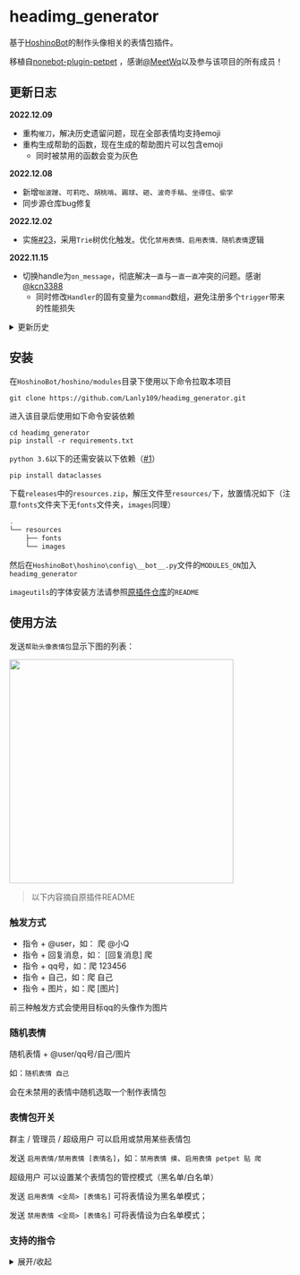 # headimg_generator

基于[HoshinoBot](https://github.com/Ice-Cirno/HoshinoBot)的制作头像相关的表情包插件。

移植自[nonebot-plugin-petpet](https://github.com/noneplugin/nonebot-plugin-petpet)
，感谢[@MeetWq](https://github.com/MeetWq)以及参与该项目的所有成员！

## 更新日志
**2022.12.09**
- 重构`催刀`，解决历史遗留问题，现在全部表情均支持emoji
- 重构生成帮助的函数，现在生成的帮助图片可以包含emoji
  - 同时被禁用的函数会变为灰色

**2022.12.08**
- 新增`咖波蹭`、`可莉吃`、`胡桃啃`、`踢球`、`砸`、`波奇手稿`、`坐得住`、`偷学`
- 同步源仓库bug修复

**2022.12.02**
- 实施[#23](https://github.com/Lanly109/headimg_generator/issues/23)，采用`Trie`树优化触发。优化`禁用表情、启用表情、随机表情`逻辑

**2022.11.15**
- 切换handle为`on_message`，彻底解决`一直`与`一直一直`冲突的问题。感谢[@kcn3388](https://github.com/kcn3388)
  - 同时修改`Handler`的固有变量为`command`数组，避免注册多个`trigger`带来的性能损失

<details>

<summary>更新历史</summary>

**2022.11.14**
- 新增随机表情
  - 同步源repo
- 新增启用/禁用表情
  - 同步源repo
  - 支持同时启用/禁用多个表情
  - 参数附带`全局`会在全部群禁用
- 重构代码，现在image实现层与源repo一致，简化移植难度
    - 旧function已全部同步为源仓库，现在所有function都使用buildimage
        - **注意：不要使用pip安装`nonebot_plugin_imageutils`，该module依赖nonebot2**
    - 重命名相关库为正常名字，方便后续调整
    - 部分设置项移至`config.py`
        - 命令前缀、百度翻译apiID与Key、gif大小限制
    - 暂时取消移除用户名的emoji，有报错再加回去
    - ~~由于`on_keyword`限制，`一直一直`修改为`一一直`~~
    - 增加风控提醒
- 同步至最新表情
    - 新增`波纹`、`诈尸`、`卡比重锤`
- 以上感谢[@kcn3388](https://github.com/kcn3388)

**2022.10.23**
- 完善回复触发，适应回复多图情况
- 新增`怒撕、一直直、胡桃放大`指令

**2022.10.17**
- 新增`一起`指令
- 现在支持回复触发，逻辑如下：
    - 当回复对象是图片时，优先选择图片
    - 否则第一用户对象为回复的人
- 修复当使用emoji时的报错
- 新增触发词前缀设置(于`__init__.py`的`cmd_prefix`变量，默认触发词前加`#`）避免参数触发情况
- 以上感谢[@kcn3388](https://github.com/kcn3388)

**2022.10.12**
- 新增`打穿屏幕`、`击剑`、`抱大腿`、`唐可可举牌`、`无响应`、`抱紧`、`看扁`、`看图标`、`舰长`、`急急国王`、`不文明`
  指令，感谢[@kcn3388](https://github.com/kcn3388)

**2022.09.18**
- 新增`这是我的老婆`、`胡桃平板`、`敲黑板`、`上瘾`、`手枪`、`高血压`、`看书`、`遇到困难请拨打`、`迷惑`指令
- 由于懒得适配旧版的图片处理函数，直接搬了`nonebot-plugin-imageutils`[插件](https://github.com/noneplugin/nonebot-plugin-imageutils)，但字体选择方面还有点问题（新增的指令绘制的都是粗体，且大小似乎无法控制，容易因内容过长而无法绘制）
- 由于搬了`imageutils`插件，`requirements`有所更新，记得安装缺失的插件

**2022.08.07**
- 新增`远离`、`结婚申请`、`小画家`、`复读`、`防诱拐`、`字符画`、`催刀`、`共进晚餐`
  指令，感谢[@othinus001](https://github.com/othinus001)
- 资源见`resources`分支，可从`release`中下载，亦可同步`resources`分支，便于增量更新，亦可交由插件自行下载
- 插件缺少资源时会自行核对`resources`文件夹的完整性，对于损坏和缺失的文件会重新下载，但鉴于字体文件较大（`10MB+`
  ），由插件下载网速较慢，建议自行下载。
- 向`resources`分支增加图片时会自动更新`resource_list.json`和`release`，欢迎贡献资源于该分支

</details>

## 安装

在```HoshinoBot/hoshino/modules```目录下使用以下命令拉取本项目

```
git clone https://github.com/Lanly109/headimg_generator.git
```

进入该目录后使用如下命令安装依赖

```
cd headimg_generator
pip install -r requirements.txt
```

`python 3.6`以下的还需安装以下依赖（[#1](https://github.com/Lanly109/headimg_generator/issues/1)）

```bash
pip install dataclasses
``` 

下载`releases`中的`resources.zip`，解压文件至`resources/`下，放置情况如下（注意`fonts`文件夹下无`fonts`文件夹，`images`同理）

```bash
.
└── resources
    ├── fonts
    └── images
``` 

然后在```HoshinoBot\hoshino\config\__bot__.py```文件的```MODULES_ON```加入```headimg_generator```

`imageutils`的字体安装方法请参照[原插件仓库](https://github.com/noneplugin/nonebot-plugin-imageutils)的`README`

## 使用方法

发送`帮助头像表情包`显示下图的列表：

<div align="left">
  <img src="https://s2.loli.net/2022/11/29/8sJQzHn5E1ALYVc.jpg" width="400" />
</div>

> 以下内容摘自原插件README

### 触发方式

- 指令 + @user，如： 爬 @小Q
- 指令 + 回复消息，如： [回复消息] 爬
- 指令 + qq号，如：爬 123456
- 指令 + 自己，如：爬 自己
- 指令 + 图片，如：爬 [图片]

前三种触发方式会使用目标qq的头像作为图片

### 随机表情

随机表情 + @user/qq号/自己/图片

如：`随机表情 自己`

会在未禁用的表情中随机选取一个制作表情包

### 表情包开关

群主 / 管理员 / 超级用户 可以启用或禁用某些表情包

发送 `启用表情/禁用表情 [表情名]`，如：`禁用表情 摸`、`启用表情 petpet 贴 爬`

超级用户 可以设置某个表情包的管控模式（黑名单/白名单）

发送 `启用表情 <全局> [表情名]` 可将表情设为黑名单模式；

发送 `禁用表情 <全局> [表情名]` 可将表情设为白名单模式；

### 支持的指令

<details>
<summary>展开/收起</summary>

| 指令                          | 效果                                                                           | 备注                                                                 |
|-----------------------------|------------------------------------------------------------------------------|--------------------------------------------------------------------|
| 万能表情<br>空白表情                | <img src="https://s2.loli.net/2022/05/29/C2VRA6iw4hzWZXO.jpg" width="200" /> | 简单的图片加文字                                                           |
| 摸<br>摸摸<br>摸头<br>摸摸头<br>rua | <img src="https://s2.loli.net/2022/02/23/oNGVO4iuCk73g8S.gif" width="200" /> | 可使用参数“圆”让头像为圆形<br>如：摸头圆 自己                                         |
| 亲<br>亲亲                     | <img src="https://s2.loli.net/2022/02/23/RuoiqP8plJBgw9K.gif" width="200" /> | 可指定一个或两个目标<br>若为一个则为 发送人 亲 目标<br>若为两个则为 目标1 亲 目标2<br>如：亲 114514 自己 |
| 贴<br>贴贴<br>蹭<br>蹭蹭          | <img src="https://s2.loli.net/2022/02/23/QDCE5YZIfroavub.gif" width="200" /> | 可指定一个或两个目标<br>类似 亲                                                 |
| 咖波蹭                         | <img src="https://s2.loli.net/2022/11/29/iZpwCVWb5agDKLH.gif" width="200" >  |                                                                    |
| 顶<br>玩                      | <img src="https://s2.loli.net/2022/08/16/WVotKxjqupdCJAS.gif" width="200" /> |                                                                    |
| 拍                           | <img src="https://s2.loli.net/2022/02/23/5mv6pFJMNtzHhcl.gif" width="200" /> |                                                                    |
| 撕                           | <img src="https://s2.loli.net/2022/05/29/FDcam9ROPkqvwxH.jpg" width="200" >  |                                                                    |
| 怒撕                          | <img src="https://s2.loli.net/2022/10/11/NepC3ETugIaWnHs.jpg" width="200" >  |                                                                    |
| 丢<br>扔                      | <img src="https://s2.loli.net/2022/02/23/LlDrSGYdpcqEINu.jpg" width="200" /> |                                                                    |
| 抛<br>掷                      | <img src="https://s2.loli.net/2022/03/10/W8X6cGZS5VMDOmh.gif" width="200" /> |                                                                    |
| 爬                           | <img src="https://s2.loli.net/2022/02/23/hfmAToDuF2actC1.jpg" width="200" /> | 默认为随机选取一张爬表情<br>可使用数字指定特定表情<br>如：爬 13 自己                           |
| 精神支柱                        | <img src="https://s2.loli.net/2022/02/23/WwjNmiz4JXbuE1B.jpg" width="200" /> |                                                                    |
| 一直                          | <img src="https://s2.loli.net/2022/02/23/dAf9Z3kMDwYcRWv.gif" width="200" /> | 支持gif                                                              |
| 一直一直                        | <img src="https://s2.loli.net/2022/10/15/hn5Q4jm29pXNsrL.gif" width="200" /> | 支持gif                                                              |
| 加载中                         | <img src="https://s2.loli.net/2022/02/23/751Oudrah6gBsWe.gif" width="200" /> | 支持gif                                                              |
| 转                           | <img src="https://s2.loli.net/2022/02/23/HoZaCcDIRgs784Y.gif" width="200" /> |                                                                    |
| 小天使                         | <img src="https://s2.loli.net/2022/02/23/ZgD1WSMRxLIymCq.jpg" width="200" /> | 图中名字为目标qq昵称<br>可指定名字，如：小天使 meetwq 自己                               |
| 不要靠近                        | <img src="https://s2.loli.net/2022/02/23/BTdkAzvhRDLOa3U.jpg" width="200" /> |                                                                    |
| 一样                          | <img src="https://s2.loli.net/2022/02/23/SwAXoOgfdjP4ecE.jpg" width="200" /> |                                                                    |
| 滚                           | <img src="https://s2.loli.net/2022/02/23/atzZsSE53UDIlOe.gif" width="200" /> |                                                                    |
| 玩游戏<br>来玩游戏                 | <img src="https://s2.loli.net/2022/05/31/j9ZKB7cFOSklzMe.jpg" width="200" /> | 图中描述默认为：来玩休闲游戏啊<br>可指定描述<br>支持gif                                  |
| 膜<br>膜拜                     | <img src="https://s2.loli.net/2022/02/23/nPgBJwV5qDb1s9l.gif" width="200" /> |                                                                    |
| 吃                           | <img src="https://s2.loli.net/2022/02/23/ba8cCtIWEvX9sS1.gif" width="200" /> |                                                                    |
| 可莉吃                         | <img src="https://s2.loli.net/2022/11/29/R12XlsdTjCYqnBh.gif" width="200" /> |                                                                    |
| 啃                           | <img src="https://s2.loli.net/2022/02/23/k82n76U4KoNwsr3.gif" width="200" /> |                                                                    |
| 胡桃啃                         | <img src="https://s2.loli.net/2022/11/29/JUCbMuxgpYDfAWo.gif" width="200" /> |                                                                    |
| 出警                          | <img src="https://s2.loli.net/2022/05/31/Q7WL1q2TlHgnERr.jpg" width="200" /> |                                                                    |
| 警察                          | <img src="https://s2.loli.net/2022/03/12/xYLgKVJcd3HvqfM.jpg" width="200" >  |                                                                    |
| 问问<br>去问问                   | <img src="https://s2.loli.net/2022/02/23/GUyax1BF6q5Hvin.jpg" width="200" /> | 名字为qq昵称，可指定名字                                                      |
| 舔<br>舔屏<br>prpr             | <img src="https://s2.loli.net/2022/03/05/WMHpwygtmN5bdEV.jpg" width="200" /> | 支持gif                                                              |
| 搓                           | <img src="https://s2.loli.net/2022/03/09/slRF4ue56xSQzra.gif" width="200" /> |                                                                    |
| 墙纸                          | <img src="https://s2.loli.net/2022/10/01/wm3pFvEZeUctA4J.gif" width="200" /> |                                                                    |
| 国旗                          | <img src="https://s2.loli.net/2022/03/10/p7nwCvgsU3LxBDI.jpg" width="200" /> |                                                                    |
| 交个朋友                        | <img src="https://s2.loli.net/2022/03/10/SnmkNrjKuFeZvbA.jpg" width="200" /> | 名字为qq昵称，可指定名字                                                      |
| 继续干活<br>打工人                 | <img src="https://s2.loli.net/2022/04/20/LIak2BsJ9Dd5O7l.jpg" width="200" >  |                                                                    |
| 完美<br>完美的                   | <img src="https://s2.loli.net/2022/03/10/lUS1nmPAKIYtwih.jpg" width="200" /> |                                                                    |
| 关注                          | <img src="https://s2.loli.net/2022/03/12/FlpjRWCte72ozqs.jpg" width="200" >  | 名字为qq昵称，可指定名字                                                      |
| 我朋友说<br>我有个朋友说              | <img src="https://s2.loli.net/2022/03/12/cBk4aG3RwIoYbMF.jpg" width="200" >  | 没有图片则使用发送者的头像<br>可指定名字<br>如“我朋友张三说 来份涩图”                           |
| 这像画吗                        | <img src="https://s2.loli.net/2022/03/12/PiSAM1T6EvxXWgD.jpg" width="200" >  |                                                                    |
| 震惊                          | <img src="https://s2.loli.net/2022/03/12/4krO6y53bKzYpUg.gif" width="200" >  |                                                                    |
| 兑换券                         | <img src="https://s2.loli.net/2022/03/12/6tS7dDaprb1sUxj.jpg" width="200" >  | 默认文字为：qq昵称 + 陪睡券<br>可指定文字                                          |
| 听音乐                         | <img src="https://s2.loli.net/2022/03/15/rjgvbXeOJtIW8fF.gif" width="200" >  |                                                                    |
| 典中典                         | <img src="https://s2.loli.net/2022/03/18/ikQ1IB6hS4x3EjD.jpg" width="200" >  |                                                                    |
| 哈哈镜                         | <img src="https://s2.loli.net/2022/03/15/DwRPaErSNZWXGgp.gif" width="200" >  |                                                                    |
| 永远爱你                        | <img src="https://s2.loli.net/2022/03/15/o6mhWk7crwdepU5.gif" width="200" >  |                                                                    |
| 对称                          | <img src="https://s2.loli.net/2022/03/15/HXntCy8kc7IRZxp.jpg" width="200" >  | 可使用参数“上”、“下”、“左”、“右”指定对称方向<br>支持gif                                |
| 安全感                         | <img src="https://s2.loli.net/2022/03/15/58pPzrgxJNkUYRT.jpg" width="200" >  | 可指定描述                                                              |
| 永远喜欢<br>我永远喜欢               | <img src="https://s2.loli.net/2022/03/15/EpTiUbcoVGCXLkJ.jpg" width="200" >  | 图中名字为目标qq昵称<br>可指定名字<br>可指定多个目标叠buff                               |
| 采访                          | <img src="https://s2.loli.net/2022/03/15/AYpkWEc2BrXhKeU.jpg" width="200" >  | 可指定描述                                                              |
| 打拳                          | <img src="https://s2.loli.net/2022/03/18/heA9fCPMQWXBxTn.gif" width="200" >  |                                                                    |
| 群青                          | <img src="https://s2.loli.net/2022/03/18/drwXx3yK14IMVCf.jpg" width="200" >  |                                                                    |
| 捣                           | <img src="https://s2.loli.net/2022/03/30/M9xUehlV64OpGoY.gif" width="200" >  |                                                                    |
| 捶                           | <img src="https://s2.loli.net/2022/03/30/ElnARr7ohVXjtJx.gif" width="200" >  |                                                                    |
| 需要<br>你可能需要                 | <img src="https://s2.loli.net/2022/03/30/VBDG74QeZUYcunh.jpg" width="200" >  |                                                                    |
| 捂脸                          | <img src="https://s2.loli.net/2022/03/30/NLy4Eb6CHKP3Svo.jpg" width="200" >  |                                                                    |
| 敲                           | <img src="https://s2.loli.net/2022/04/14/uHP8z3bDMtGdOCk.gif" width="200" >  |                                                                    |
| 垃圾<br>垃圾桶                   | <img src="https://s2.loli.net/2022/04/14/i1ok2NUYaMfKezT.gif" width="200" >  |                                                                    |
| 为什么@我<br>为什么at我             | <img src="https://s2.loli.net/2022/04/14/qQYydurABV7TMbN.jpg" width="200" >  |                                                                    |
| 像样的亲亲                       | <img src="https://s2.loli.net/2022/04/14/1KvLjb2uRYQ9mCI.jpg" width="200" >  |                                                                    |
| 啾啾                          | <img src="https://s2.loli.net/2022/04/20/v3YrbLMnND8BoPK.gif" width="200" >  |                                                                    |
| 吸<br>嗦                      | <img src="https://s2.loli.net/2022/04/20/LlFNscXC1IQrkgE.gif" width="200" >  |                                                                    |
| 锤                           | <img src="https://s2.loli.net/2022/04/20/ajXFm95tHRM6CzZ.gif" width="200" >  |                                                                    |
| 紧贴<br>紧紧贴着                  | <img src="https://s2.loli.net/2022/04/20/FiBwc3ZxvVLObGP.gif" width="200" >  |                                                                    |
| 注意力涣散                       | <img src="https://s2.loli.net/2022/05/11/mEtyxoZ3DfwBCn5.jpg" width="200" >  |                                                                    |
| 阿尼亚喜欢                       | <img src="https://s2.loli.net/2022/08/16/PNCZxzqvV9uDFEf.jpg" width="200" >  | 支持gif                                                              |
| 想什么                         | <img src="https://s2.loli.net/2022/05/18/ck1jNO2K8Qd6Lo3.jpg" width="200" >  | 支持gif                                                              |
| 远离                          | <img src="https://s2.loli.net/2022/05/31/lqyOu25WPTsGBcb.jpg" width="200" >  | 可指定多个目标                                                            |
| 结婚申请<br>结婚登记                | <img src="https://s2.loli.net/2022/05/31/tZR3ls7cBrdGHTL.jpg" width="200" >  |                                                                    |
| 小画家                         | <img src="https://s2.loli.net/2022/06/23/KCD73EbgqzWFxr4.jpg" width="200" >  |                                                                    |
| 复读                          | <img src="https://s2.loli.net/2022/08/16/E6vgRCt3MSLfAWU.gif" width="200" >  | 复读内容默认为“救命啊”<br>可指定多个目标                                            |
| 防诱拐                         | <img src="https://s2.loli.net/2022/07/21/ve6lcYaiV4wfhHg.jpg" width="200" >  |                                                                    |
| 字符画                         | <img src="https://s2.loli.net/2022/07/21/R58eG7mVZWPp1Cy.jpg" width="200" >  | 支持gif                                                              |
| 催刀                          | <img src="https://s2.loli.net/2022/08/07/9UZeilHQWXIf2mF.jpg" width="200" >  |                                                                    |
| 共进晚餐                        | <img src="https://s2.loli.net/2022/08/07/QSyceaFHwEKVRPX.jpg" width="200" >  |                                                                    |
| 我老婆                         | <img src="https://s2.loli.net/2022/08/16/7wPht5rp6sk1ZCq.jpg" width="200" >  |                                                                    |
| 胡桃平板                        | <img src="https://s2.loli.net/2022/08/16/Mc5HvfB6ywqLQiV.jpg" width="200" >  | 支持gif                                                              |
| 胡桃放大                        | <img src="https://s2.loli.net/2022/10/01/ISotJVp1xOfgvlq.gif" width="200" >  | 支持gif                                                              |
| 讲课<br>敲黑板                   | <img src="https://s2.loli.net/2022/08/16/VpdIHsteKocgRzP.jpg" width="200" >  | 支持gif                                                              |
| 上瘾<br>毒瘾发作                  | <img src="https://s2.loli.net/2022/08/26/WAVDFfJB7tH5z3y.jpg" width="200" >  | 支持gif                                                              |
| 手枪                          | <img src="https://s2.loli.net/2022/08/26/MRO3mqvfbaxkB1t.jpg" width="200" >  |                                                                    |
| 高血压                         | <img src="https://s2.loli.net/2022/08/26/9qbyN2h38MAkRZE.jpg" width="200" >  | 支持gif                                                              |
| 看书                          | <img src="https://s2.loli.net/2022/08/26/SeAC86RgDlUvLNY.jpg" width="200" >  |                                                                    |
| 遇到困难请拨打                     | <img src="https://s2.loli.net/2022/08/26/KWGSf6qErB14uwp.jpg" width="200" >  | 可指定一个或两个目标                                                         |
| 迷惑                          | <img src="https://s2.loli.net/2022/10/01/WqfAXNpD8JkVnUH.gif" width="200" >  | 支持gif                                                              |
| 打穿<br>打穿屏幕                  | <img src="https://s2.loli.net/2022/10/01/ndxBbC1TKeRYv9X.gif" width="200" >  | 支持gif                                                              |
| 击剑<br>🤺                    | <img src="https://s2.loli.net/2022/10/01/97uZYdFs16CkJhQ.gif" width="200" >  |                                                                    |
| 抱大腿                         | <img src="https://s2.loli.net/2022/10/01/mivPkLle6qwZQsg.gif" width="200" >  |                                                                    |
| 唐可可举牌                       | <img src="https://s2.loli.net/2022/10/01/LdGk9MmzYaebFt5.gif" width="200" >  |                                                                    |
| 无响应                         | <img src="https://s2.loli.net/2022/10/01/vjXnOgcSVLGfdCQ.jpg" width="200" >  |                                                                    |
| 抱紧                          | <img src="https://s2.loli.net/2022/10/01/vYgl3nRmXuGwqDd.jpg" width="200" >  |                                                                    |
| 看扁                          | <img src="https://s2.loli.net/2022/10/08/kAHs6GYnmRh28WB.jpg" width="200" >  | 支持gif<br>可指定描述<br>可指定缩放倍率，默认为2<br>如：看扁 3 自己                        |
| 看图标                         | <img src="https://s2.loli.net/2022/10/08/Ek8Vu6eFyQKJnos.jpg" width="200" >  | 支持gif<br>可指定描述                                                     |
| 舰长                          | <img src="https://s2.loli.net/2022/10/11/8kPgVo6yzWMhfqU.jpg" width="200" >  | 可指定1~5个目标                                                          |
| 急急国王                        | <img src="https://s2.loli.net/2022/10/11/RqFP8Gtr2CQmSTU.jpg" width="200" >  | 可指定方块中的字和描述<br>可用多个图片替代方块                                          |
| 不文明                         | <img src="https://s2.loli.net/2022/10/15/XBqrksgCcAx1YaH.jpg" width="200" >  |                                                                    |
| 一起                          | <img src="https://s2.loli.net/2022/10/15/Ujt7avy9d5TfOlW.jpg" width="200" >  |                                                                    |
| 波纹                          | <img src="https://s2.loli.net/2022/11/09/hTnrF1e5gaYbxsX.gif" width="200" >  | 支持gif                                                              |
| 诈尸<br>秽土转生                  | <img src="https://s2.loli.net/2022/11/09/z2alEPjdsrNSyMU.gif" width="200" >  |                                                                    |
| 卡比锤<br>卡比重锤                 | <img src="https://s2.loli.net/2022/11/09/ouF5MxzQaqjC64d.gif" width="200" >  | 支持gif<br>可使用参数“圆”让头像为圆形                                            |
| 木鱼                          | <img src="https://s2.loli.net/2022/11/29/fuen9axo2d67bRE.gif" width="200" >  |                                                                    |
| 凯露指                         | <img src="https://s2.loli.net/2022/11/29/8fjBb1rCe6oIdRY.png" width="200" >  |                                                                    |
| 踢球                          | <img src="https://s2.loli.net/2022/11/29/o9zns8YvZLguV6G.gif" width="200" >  |                                                                    |
| 砸                           | <img src="https://s2.loli.net/2022/11/29/fTqa5V1dArhxDHX.jpg" width="200" >  | 支持gif                                                              |
| 波奇手稿                        | <img src="https://s2.loli.net/2022/11/29/Aw8HsGud7JoMKqW.gif" width="200" >  |                                                                    |
| 坐得住<br>坐不住                  | <img src="https://s2.loli.net/2022/12/03/gaQsO6AkVtPF3CW.jpg" width="200" >  | 图中名字为目标qq昵称<br>可自定义名字                                              |                            |

</details>
